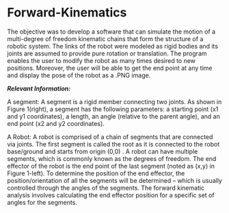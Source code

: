 # Forward-Kinematics

The objective was to develop a software that can simulate the motion of a multi-degree of freedom kinematic chains that form the structure of a robotic system. The links of the robot were modeled as rigid bodies and its joints are assumed to provide pure rotation or translation. The program enables the user to modify the robot as many times desired to new positions. Moreover, the user will be able to get the end point at any time and display the pose of the robot as a .PNG image.

***Relevant Information:***

A segment: A segment is a rigid member connecting two joints. As shown in Figure 1(right), a segment has the following parameters: a starting point (x1 and y1 coordinates), a length, an angle (relative to the parent angle), and an end point (x2 and y2 coordinates).

A Robot: A robot is comprised of a chain of segments that are connected via joints. The first segment is called the root as it is connected to the robot base/ground and starts from origin (0,0) . A robot can have multiple segments, which is commonly known as the degrees of freedom. The end effector of the robot is the end point of the last segment (noted as (x,y) in Figure 1-left). To determine the position of the end effector, the position/orientation of all the segments will be determined – which is usually controlled through the angles of the segments. The forward kinematic analysis involves calculating the end effector position for a specific set of angles for the segments.
 
 
